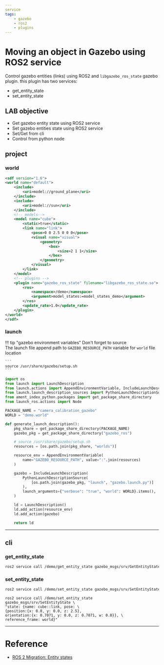 ```yaml
---
service
tags:
    - gazebo
    - ros2
    - plugins
---
```

# Moving an object in Gazebo using ROS2 service
Control gazebo entities (links) using ROS2 and `libgazebo_ros_state` gazebo plugin. this plugin has two services:
- get_entity_state
- set_entity_state

## LAB objective
- Get gazebo entity state using ROS2 service
- Set gazebo entities state using ROS2 service
- Set/Get from cli
- Control from python node

## project
### world
```xml
<sdf version="1.6">
<world name="default">
    <include>
        <uri>model://ground_plane</uri>
    </include>
    <include>
        <uri>model://sun</uri>
    </include>
    <!-- models-->
    <model name="cube">
        <static>true</static>
        <link name="link">
            <pose>0 0 2.5 0 0 0</pose>
            <visual name="visual">
                <geometry>
                    <box>
                        <size>2 1 1</size>
                    </box>
                </geometry>
            </visual>
        </link>
    </model>
    <!-- plugins -->
    <plugin name="gazebo_ros_state" filename="libgazebo_ros_state.so">
        <ros>
            <namespace>/demo</namespace>
            <argument>model_states:=model_states_demo</argument>
        </ros>
        <update_rate>1.0</update_rate>
    </plugin>
</world>
</sdf>
```

### launch

!!! tip "gazebo environment variables"
    Don't forget to source  
    The launch file append path to `GAZEBO_RESOURCE_PATH` variable for `world` file location

    ```
    source /usr/share/gazebo/setup.sh
    ```
     

```python
import os
from launch import LaunchDescription
from launch.actions import AppendEnvironmentVariable, IncludeLaunchDescription
from launch.launch_description_sources import PythonLaunchDescriptionSource
from ament_index_python.packages import get_package_share_directory
from launch_ros.actions import Node

PACKAGE_NAME = "camera_calibration_gazebo"
WORLD = "demo.world"

def generate_launch_description():
    pkg_share = get_package_share_directory(PACKAGE_NAME)
    gazebo_pkg = get_package_share_directory("gazebo_ros")

    # source /usr/share/gazebo/setup.sh
    resources = [os.path.join(pkg_share, "worlds")]

    resource_env = AppendEnvironmentVariable(
        name="GAZEBO_RESOURCE_PATH", value=":".join(resources)
    )

    gazebo = IncludeLaunchDescription(
        PythonLaunchDescriptionSource(
            [os.path.join(gazebo_pkg, "launch", "gazebo.launch.py")]
        ),
        launch_arguments={"verbose": "true", "world": WORLD}.items(),
    )

    ld = LaunchDescription()
    ld.add_action(resource_env)
    ld.add_action(gazebo)

    return ld
```

---
## cli
### get_entity_state

```bash
ros2 service call /demo/get_entity_state gazebo_msgs/srv/GetEntityState "{name: cube::link,reference_frame: world}"
```

### set_entity_state

```bash
ros2 service call /demo/set_entity_state gazebo_msgs/srv/SetEntityState "state: {name: cube::link, pose: {position:{x: 2.0, y: 2.0, z: 5.0}}, reference_frame: world}"
```

```
ros2 service call /demo/set_entity_state gazebo_msgs/srv/SetEntityState \
"state: {name: cube::link, pose: \
{position:{x: 0.0, y: 0.0, z: 2.5},
orientation:{x: 0.7071, y: 0.0, z: 0.7071, w: 0.0}}, \
reference_frame: world}"
```

---

# Reference
- [ROS 2 Migration: Entity states](https://github.com/ros-simulation/gazebo_ros_pkgs/wiki/ROS-2-Migration:-Entity-states)

